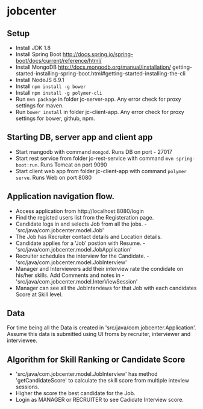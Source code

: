 # jobcenter


## Setup
* Install JDK 1.8
* Install Spring Boot http://docs.spring.io/spring-boot/docs/current/reference/html/
* Install MongoDB http://docs.mongodb.org/manual/installation/
getting-started-installing-spring-boot.html#getting-started-installing-the-cli
* Install NodeJS 6.9.1
* Install `npm install -g bower`
* Install `npm install -g polymer-cli`
* Run `mvn package` in folder jc-server-app. Any error check for proxy settings for maven.
* Run `bower install` in folder jc-client-app. Any error check for proxy settings for bower, github, npm.

## Starting DB, server app and client app
* Start mangodb with command `mongod`. Runs DB on port - 27017
* Start rest service from folder jc-rest-service with command `mvn spring-boot:run`. Runs Tomcat on port 9090
* Start client web app from folder jc-client-app with command `polymer serve`. Runs Web on port 8080

## Application navigation flow.
* Access application from http://localhost:8080/login
* Find the registed users list from the Registeration page.
* Candidate logs in and selects Job from all the jobs. - 'src/java/com.jobcenter.model.Job'
* The Job has Recruiter contact details and Location details.
* Candidate applies for a 'Job' postion with Resume. - 'src/java/com.jobcenter.model.JobApplication'
* Recruiter schedules the interview for the Candidate. - 'src/java/com.jobcenter.model.JobInterview'
* Manager and Interviewers add their interview rate the condidate on his/her skills. Add Comments and notes in - 'src/java/com.jobcenter.model.InterViewSession'
* Manager can see all the JobInterviews for that Job with each candidates Score at Skill level.

## Data 
For time being all the Data is created in 'src/java/com.jobcenter.Application'. 
Assume this data is submitted using UI froms by recruiter, interviewer and interviewee.

## Algorithm for Skill Ranking or Candidate Score
* 'src/java/com.jobcenter.model.JobInterview' has method 'getCandidateScore' to calculate the skill score from multiple inteview sessions.
* Higher the score the best candidate for the Job.
* Login as MANAGER or RECRUITER to see Cadidate Interview score.
